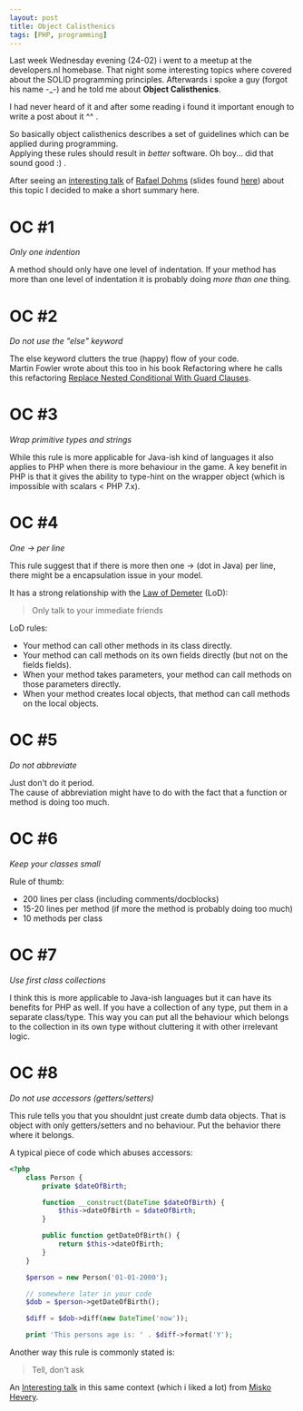 ```yaml
---
layout: post
title: Object Calisthenics 
tags: [PHP, programming]
---
```


Last week Wednesday evening (24-02) i went to a meetup at the developers.nl homebase. That night some interesting topics where covered about the SOLID programming principles. Afterwards i spoke a guy (forgot his name -_-) and he told me about **Object Calisthenics**.

I had never heard of it and after some reading i found it important enough to write a post about it ^^ .

So basically object calisthenics describes a set of guidelines which can be applied during programming.  
Applying these rules should result in *better* software. Oh boy... did that sound good :) .

After seeing an [interesting talk](https://www.youtube.com/watch?v=H2AvoAzbGOE) of [Rafael Dohms](https://twitter.com/rdohms) (slides found [here](http://www.slideshare.net/rdohms/your-code-sucks-lets-fix-it-15471808)) about this topic I decided to make a short summary here.

# OC #1  
*Only one indention*  

A method should only have one level of indentation.
If your method has more than one level of indentation it is probably doing *more than one* thing.

# OC #2
*Do not use the "else" keyword*  

The else keyword clutters the true (happy) flow of your code.  
Martin Fowler wrote about this too in his book Refactoring where he calls this refactoring [Replace Nested Conditional With Guard Clauses](http://refactoring.com/catalog/replaceNestedConditionalWithGuardClauses.html).

# OC #3
*Wrap primitive types and strings*  

While this rule is more applicable for Java-ish kind of languages it also applies to PHP when there is more behaviour in the game. A key benefit in PHP is that it gives the ability to type-hint on the wrapper object (which is impossible with scalars < PHP 7.x).

# OC #4
*One -> per line*  

This rule suggest that if there is more then one -> (dot in Java) per line, there might be a encapsulation issue in your model.  

It has a strong relationship with the [Law of Demeter](http://c2.com/cgi/wiki/LawOfDemeter?LawOfDemeter) (LoD):
> Only talk to your immediate friends

LoD rules:

- Your method can call other methods in its class directly.
- Your method can call methods on its own fields directly (but not on the fields fields).
- When your method takes parameters, your method can call methods on those parameters directly.
- When your method creates local objects, that method can call methods on the local objects.

# OC #5
*Do not abbreviate*  

Just don't do it period.  
The cause of abbreviation might have to do with the fact that a function or method is doing too much.

# OC #6  
*Keep your classes small*  

Rule of thumb:

- 200 lines per class (including comments/docblocks)
- 15-20 lines per method (if more the method is probably doing too much)
- 10 methods per class

# OC #7
*Use first class collections*  

I think this is more applicable to Java-ish languages but it can have its benefits for PHP as well.
If you have a collection of any type, put them in a separate class/type. This way you can put all the behaviour which belongs to the collection in its own type without cluttering it with other irrelevant logic.

# OC #8
*Do not use accessors (getters/setters)*

This rule tells you that you shouldnt just create dumb data objects. That is object with only getters/setters and no behaviour. Put the behavior there where it belongs.

A typical piece of code which abuses accessors:

```php
<?php
	class Person {
		private $dateOfBirth;

		function __construct(DateTime $dateOfBirth) {
			$this->dateOfBirth = $dateOfBirth;
		}

		public function getDateOfBirth() {
			return $this->dateOfBirth;
		}
	}

	$person = new Person('01-01-2000');

	// somewhere later in your code
	$dob = $person->getDateOfBirth();

	$diff = $dob->diff(new DateTime('now'));

	print 'This persons age is: ' . $diff->format('Y');

```

Another way this rule is commonly stated is:
> Tell, don't ask

An [Interesting talk](https://www.youtube.com/watch?v=RlfLCWKxHJ0) in this same context (which i liked a lot) from [Misko Hevery](https://www.youtube.com/watch?v=RlfLCWKxHJ0).
